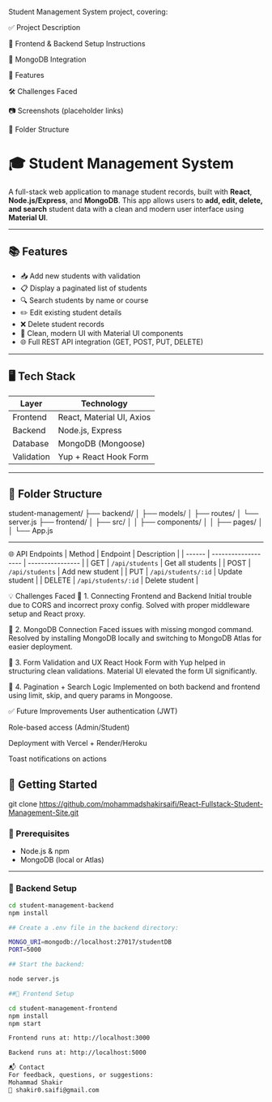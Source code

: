 Student Management System project, covering:

✅ Project Description

🔧 Frontend & Backend Setup Instructions

🧩 MongoDB Integration

🚀 Features

🛠️ Challenges Faced

📷 Screenshots (placeholder links)

📁 Folder Structure

# 🎓 Student Management System

A full-stack web application to manage student records, built with **React**, **Node.js/Express**, and **MongoDB**. This app allows users to **add, edit, delete, and search** student data with a clean and modern user interface using **Material UI**.

---

## 📚 Features

- 📥 Add new students with validation
- 📋 Display a paginated list of students
- 🔍 Search students by name or course
- ✏️ Edit existing student details
- ❌ Delete student records
- 💅 Clean, modern UI with Material UI components
- 🌐 Full REST API integration (GET, POST, PUT, DELETE)

---

## 🖥️ Tech Stack

| Layer       | Technology                |
|-------------|---------------------------|
| Frontend    | React, Material UI, Axios |
| Backend     | Node.js, Express          |
| Database    | MongoDB (Mongoose)        |
| Validation  | Yup + React Hook Form     |

---

## 📁 Folder Structure

student-management/
├── backend/
│ ├── models/
│ ├── routes/
│ └── server.js
├── frontend/
│ ├── src/
│ │ ├── components/
│ │ ├── pages/
│ │ └── App.js


---

🌐 API Endpoints
| Method | Endpoint            | Description      |
| ------ | ------------------- | ---------------- |
| GET    | `/api/students`     | Get all students |
| POST   | `/api/students`     | Add new student  |
| PUT    | `/api/students/:id` | Update student   |
| DELETE | `/api/students/:id` | Delete student   |

💡 Challenges Faced
🧩 1. Connecting Frontend and Backend
Initial trouble due to CORS and incorrect proxy config. Solved with proper middleware setup and React proxy.

🧩 2. MongoDB Connection
Faced issues with missing mongod command. Resolved by installing MongoDB locally and switching to MongoDB Atlas for easier deployment.

🧩 3. Form Validation and UX
React Hook Form with Yup helped in structuring clean validations. Material UI elevated the form UI significantly.

🧩 4. Pagination + Search Logic
Implemented on both backend and frontend using limit, skip, and query params in Mongoose.

✅ Future Improvements
User authentication (JWT)

Role-based access (Admin/Student)

Deployment with Vercel + Render/Heroku

Toast notifications on actions

## 🚀 Getting Started
git clone https://github.com/mohammadshakirsaifi/React-Fullstack-Student-Management-Site.git
### 🔹 Prerequisites

- Node.js & npm
- MongoDB (local or Atlas)

---

### 🔹 Backend Setup

```bash
cd student-management-backend
npm install

## Create a .env file in the backend directory:

MONGO_URI=mongodb://localhost:27017/studentDB
PORT=5000

## Start the backend:

node server.js

##🔹 Frontend Setup

cd student-management-frontend
npm install
npm start

Frontend runs at: http://localhost:3000

Backend runs at: http://localhost:5000

📬 Contact
For feedback, questions, or suggestions:
Mohammad Shakir
📧 shakir0.saifi@gmail.com

